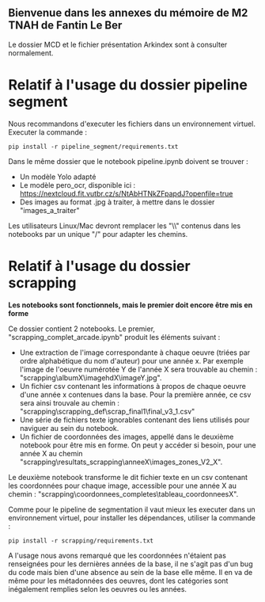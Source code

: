 ## Bienvenue dans les annexes du mémoire de M2 TNAH de Fantin Le Ber ##

Le dossier MCD et le fichier présentation Arkindex sont à consulter normalement.

 # Relatif à l'usage du dossier pipeline segment #

Nous recommandons d'executer les fichiers dans un environnement virtuel.
Executer la commande :

    pip install -r pipeline_segment/requirements.txt

Dans le même dossier que le notebook pipeline.ipynb doivent se trouver :
- Un modèle Yolo adapté
- Le modèle pero_ocr, disponible ici : https://nextcloud.fit.vutbr.cz/s/NtAbHTNkZFpapdJ?openfile=true
- Des images au format .jpg à traiter, à mettre dans le dossier "images_a_traiter"

Les utilisateurs Linux/Mac devront remplacer les "\\\\" contenus dans les notebooks par un unique "/" pour adapter les chemins. 

# Relatif à l'usage du dossier scrapping #

**Les notebooks sont fonctionnels, mais le premier doit encore être mis en forme**

Ce dossier contient 2 notebooks. 
Le premier, "scrapping_complet_arcade.ipynb" produit les éléments suivant :
- Une extraction de l'image correspondante à chaque oeuvre (triées par ordre alphabétique du nom d'auteur) pour une année x. Par exemple l'image de l'oeuvre numérotée Y de l'année X sera trouvable au chemin : "scrapping\albumX\imagehdX\imageY.jpg".
- Un fichier csv contenant les informations à propos de chaque oeuvre d'une année x contenues dans la base. Pour la première année, ce csv sera ainsi trouvale au chemin : "scrapping\scrapping_def\scrap_final1\final_v3_1.csv"
- Une série de fichiers texte ignorables contenant des liens utilisés pour naviguer au sein du notebook.
- Un fichier de coordonnées des images, appellé dans le deuxième notebook pour être mis en forme. On peut y accéder si besoin, pour une année X au chemin "scrapping\resultats_scrapping\anneeX\images_zones_V2_X".


Le deuxième notebook transforme le dit fichier texte en un csv contenant les coordonnées pour chaque image, accessible pour une année X au chemin : "scrapping\coordonnees_completes\tableau_coordonneesX".

Comme pour le pipeline de segmentation il vaut mieux les executer dans un environnement virtuel, pour installer les dépendances, utiliser la commande :

    pip install -r scrapping/requirements.txt

A l'usage nous avons remarqué que les coordonnées n'étaient pas renseignées pour les dernières années de la base, il ne s'agit pas d'un bug du code mais bien d'une absence au sein de la base elle même. Il en va de même pour les métadonnées des oeuvres, dont les catégories sont inégalement remplies selon les oeuvres ou les années.
